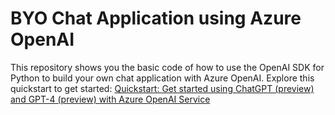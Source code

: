 # BYO Chat Application using Azure OpenAI
This repository shows you the basic code of how to use the OpenAI SDK for Python to build your own chat application with Azure OpenAI. Explore this quickstart to get started: [Quickstart: Get started using ChatGPT (preview) and GPT-4 (preview) with Azure OpenAI Service](https://learn.microsoft.com/en-us/azure/cognitive-services/openai/chatgpt-quickstart?pivots=programming-language-python&tabs=command-line)
